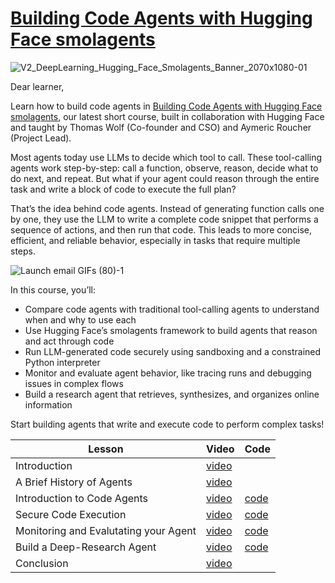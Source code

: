 # [Building Code Agents with Hugging Face smolagents](https://www.deeplearning.ai/short-courses/building-code-agents-with-hugging-face-smolagents/)


![V2_DeepLearning_Hugging_Face_Smolagents_Banner_2070x1080-01](https://info.deeplearning.ai/hs-fs/hubfs/V2_DeepLearning_Hugging_Face_Smolagents_Banner_2070x1080-01.png?width=1120&upscale=true&name=V2_DeepLearning_Hugging_Face_Smolagents_Banner_2070x1080-01.png)

Dear learner, 

 

Learn how to build code agents in [Building Code Agents with Hugging Face smolagents](https://learn.deeplearning.ai/courses/building-code-agents-with-hugging-face-smolagents), our latest short course, built in collaboration with Hugging Face and taught by Thomas Wolf (Co-founder and CSO) and Aymeric Roucher (Project Lead).

 

Most agents today use LLMs to decide which tool to call. These tool-calling agents work step-by-step: call a function, observe, reason, decide what to do next, and repeat. But what if your agent could reason through the entire task and write a block of code to execute the full plan?

 

That’s the idea behind code agents. Instead of generating function calls one by one, they use the LLM to write a complete code snippet that performs a sequence of actions, and then run that code. This leads to more concise, efficient, and reliable behavior, especially in tasks that require multiple steps.

![Launch email GIFs (80)-1](https://info.deeplearning.ai/hs-fs/hubfs/Launch%20email%20GIFs%20(80)-1.gif?width=1120&upscale=true&name=Launch%20email%20GIFs%20(80)-1.gif)

In this course, you’ll:

  -  Compare code agents with traditional tool-calling agents to understand when and why to use each
  -  Use Hugging Face’s smolagents framework to build agents that reason and act through code
  -  Run LLM-generated code securely using sandboxing and a constrained Python interpreter
  -  Monitor and evaluate agent behavior, like tracing runs and debugging issues in complex flows
  -  Build a research agent that retrieves, synthesizes, and organizes online information

Start building agents that write and execute code to perform complex tasks!
 


|Lesson|Video|Code|
|-|-|-|
|Introduction|[video](https://learn.deeplearning.ai/courses/building-code-agents-with-hugging-face-smolagents/lesson/txu26/introduction)||
|A Brief History of Agents|[video](https://learn.deeplearning.ai/courses/building-code-agents-with-hugging-face-smolagents/lesson/fgsfr/a-brief-history-of-agents)||
|Introduction to Code Agents|[video](https://learn.deeplearning.ai/courses/building-code-agents-with-hugging-face-smolagents/lesson/tv10w/introduction-to-code-agents)|[code](./L2/)|
|Secure Code Execution|[video](https://learn.deeplearning.ai/courses/building-code-agents-with-hugging-face-smolagents/lesson/h11ie/secure-code-execution)|[code](./L3/)|
|Monitoring and Evalutating your Agent|[video](https://learn.deeplearning.ai/courses/building-code-agents-with-hugging-face-smolagents/lesson/qjxfz/monitoring-and-evalutating-your-agent)|[code](./L4/)|
|Build a Deep-Research Agent|[video](https://learn.deeplearning.ai/courses/building-code-agents-with-hugging-face-smolagents/lesson/k0boj/build-a-deep-research-agent)|[code](L5)|
|Conclusion|[video](https://learn.deeplearning.ai/courses/building-code-agents-with-hugging-face-smolagents/lesson/gocbx/conclusion)||
